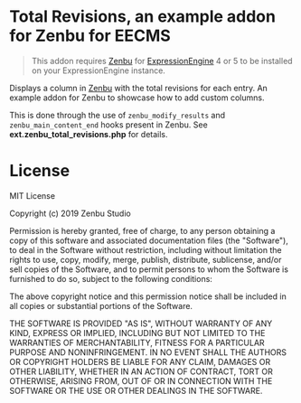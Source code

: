 # Total Revisions, an example addon for Zenbu for EECMS

> This addon requires [Zenbu](https://zenbustudio.com/software/zenbu) for [ExpressionEngine](https://expressionengine.com) 4 or 5 to be installed on your ExpressionEngine instance.

Displays a column in [Zenbu](https://zenbustudio.com/software/zenbu) with the total revisions for each entry. An example addon for Zenbu to showcase how to add custom columns.

This is done through the use of `zenbu_modify_results` and `zenbu_main_content_end` hooks present in Zenbu. See **ext.zenbu_total_revisions.php** for details.

# License

MIT License

Copyright (c) 2019 Zenbu Studio

Permission is hereby granted, free of charge, to any person obtaining a copy
of this software and associated documentation files (the "Software"), to deal
in the Software without restriction, including without limitation the rights
to use, copy, modify, merge, publish, distribute, sublicense, and/or sell
copies of the Software, and to permit persons to whom the Software is
furnished to do so, subject to the following conditions:

The above copyright notice and this permission notice shall be included in all
copies or substantial portions of the Software.

THE SOFTWARE IS PROVIDED "AS IS", WITHOUT WARRANTY OF ANY KIND, EXPRESS OR
IMPLIED, INCLUDING BUT NOT LIMITED TO THE WARRANTIES OF MERCHANTABILITY,
FITNESS FOR A PARTICULAR PURPOSE AND NONINFRINGEMENT. IN NO EVENT SHALL THE
AUTHORS OR COPYRIGHT HOLDERS BE LIABLE FOR ANY CLAIM, DAMAGES OR OTHER
LIABILITY, WHETHER IN AN ACTION OF CONTRACT, TORT OR OTHERWISE, ARISING FROM,
OUT OF OR IN CONNECTION WITH THE SOFTWARE OR THE USE OR OTHER DEALINGS IN THE
SOFTWARE.